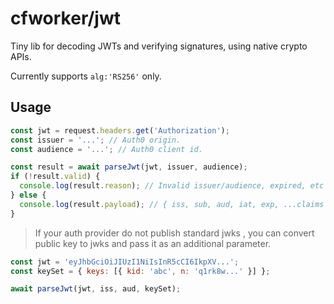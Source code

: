 # cfworker/jwt

Tiny lib for decoding JWTs and verifying signatures, using native crypto APIs.

Currently supports `alg:'RS256'` only.

## Usage

```js
const jwt = request.headers.get('Authorization');
const issuer = '...'; // Auth0 origin.
const audience = '...'; // Auth0 client id.

const result = await parseJwt(jwt, issuer, audience);
if (!result.valid) {
  console.log(result.reason); // Invalid issuer/audience, expired, etc
} else {
  console.log(result.payload); // { iss, sub, aud, iat, exp, ...claims }
}
```

> If your auth provider do not publish standard jwks , you can convert public key to jwks and pass it as an additional parameter.

```js
const jwt = 'eyJhbGciOiJIUzI1NiIsInR5cCI6IkpXV...';
const keySet = { keys: [{ kid: 'abc', n: 'q1rk8w...' }] };

await parseJwt(jwt, iss, aud, keySet);
```
